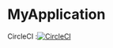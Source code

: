 # MyApplication
CircleCI :[![CircleCI](https://circleci.com/gh/AllYouNeedis/MyApplication.svg?style=svg)](https://circleci.com/gh/AllYouNeedis/MyApplication)
